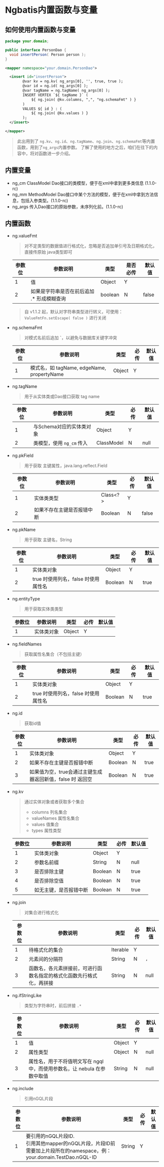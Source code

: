 # Ngbatis内置函数与变量

## 如何使用内置函数与变量
```java
package your.domain;

public interface PersonDao {
  void insertPerson( Person person );
}
```
```xml
<mapper namespace="your.domain.PersonDao">

  <insert id="insertPerson">
        @var kv = ng.kv( ng_args[0], '', true, true );
        @var id = ng.id( ng_args[0] );
        @var tagName = ng.tagName( ng_args[0] );
        INSERT VERTEX `${ tagName }` (
            ${ ng.join( @kv.columns, ",", "ng.schemaFmt" ) }
        )
        VALUES ${ id } : (
            ${ ng.join( @kv.values ) }
        );
  </insert>

</mapper>
```
> 此出用到了 `ng.kv`、`ng.id`、`ng.tagName`、`ng.join`、`ng.schemaFmt`等内置函数，用到了`ng_args`内置参数。
> 了解了使用的地方之后，咱们在往下的内容中，将对函数进一步介绍。


## 内置变量
- ng_cm ClassModel Dao接口的类模型，便于在xml中拿到更多类信息 (1.1.0-rc)
- ng_mm MethodModel Dao接口中某个方法的模型，便于在xml中拿到方法信息，包括入参类型。(1.1.0-rc)
- ng_args 传入Dao接口的原始参数，未序列化前。(1.1.0-rc)

## 内置函数


- ng.valueFmt
  > 对不定类型的数据值进行格式化，忽略是否追加单引号及日期格式化，直接传原始 java类型即可

  参数位 | 参数说明 | 类型  | 是否必传 | 默认值
  ---|---|---|---|---
  1 | 值 | Object | Y | 
  2 | 如果是字符串是否在前后追加 .* 形成模糊查询 | boolean | N | false
  > 自 v1.1.2 起，默认对字符串类型进行转义，可使用：`ValueFmtFn.setEscape( false )` 进行关闭

- ng.schemaFmt
  > 对模式名前后追加 **`**，以避免与数据库关键字冲突

  参数位 | 参数说明 | 类型 | 必传 | 默认值
  ---|---|---|---|---
  1 | 模式名，如 tagName, edgeName, propertyName | Object | Y

- ng.tagName
  > 用于从实体类或Dao接口获取 tag name

  参数位 | 参数说明 | 类型 | 必传 | 默认值
  ---|---|---|---|---
  1 | 与Schema对应的实体类对象 | Object | Y 
  2 | 类模型，使用 `ng_cm` 传入 | ClassModel | N | null



- ng.pkField
  > 用于获取 主键属性，java.lang.reflect.Field

  参数位 | 参数说明 | 类型 | 必传 | 默认值
  ---|---|---|---|---
  1 | 实体类类型 | Class<?> | Y 
  2 | 如果不存在主键是否报错中断 | Boolean | N | false

- ng.pkName
  > 用于获取 主键名，String

  参数位 | 参数说明 | 类型 | 必传 | 默认值
  ---|---|---|---|---
  1 | 实体类对象 | Object | Y 
  2 | true 时使用列名，false 时使用属性名 | Boolean | N | true

- ng.entityType

  > 用于获取实体类类型

  参数位 | 参数说明 | 类型 | 必传 | 默认值
  ---|---|---|---|---
  1 | 实体类对象 | Object | Y 

- ng.fieldNames
  > 获取属性名集合（不包括主键）

  参数位 | 参数说明 | 类型 | 必传 | 默认值
  ---|---|---|---|---
  1 | 实体类对象 | Object | Y 
  2 | true 时使用列名，false 时使用属性名 | Boolean | N | true
  
- ng.id
  > 获取id值

  参数位 | 参数说明 | 类型 | 必传 | 默认值
  ---|---|---|---|---
  1 | 实体类对象 | Object | Y 
  2 | 如果不存在主键是否报错中断 | Boolean | N | true
  3 | 如果值为空，true会通过主键生成器返回新值，false 时 返回空 | Boolean | N | true
  
- ng.kv
  > 通过实体对象或者获取多个集合
  > - columns 列名集合
  > - valueNames 属性名集合
  > - values 值集合
  > - types 属性类型

  参数位 | 参数说明 | 类型 | 必传 | 默认值
  ---|---|---|---|---
  1 | 实体类对象 | Object | Y 
  2 | 参数名前缀 | String | N | null
  3 | 是否排除主键 | Boolean | N | true
  4 | 是否排除空值 | Boolean | N | true
  5 | 如无主键，是否报错中断 | Boolean | N | true
  
- ng.join
  > 对集合进行格式化

  参数位 | 参数说明 | 类型 | 必传 | 默认值
  ---|---|---|---|---
  1 | 待格式化的集合 | Iterable | Y 
  2 | 元素间的分隔符 | String | N | `,` 
  3 | 函数名，各元素拼接前，可进行函数名指定的格式化函数先行格式化，再拼接 | String | N | null


- ng.ifStringLike
  > 类型为字符串时，前后拼接 `.*`

  参数位 | 参数说明 | 类型 | 必传 | 默认值
  ---|---|---|---|---
  1 | 值 | Object | Y 
  2 | 属性类型 | Object | N | null
  3 | 属性名，用于不将值明文写在 ngql 中，而使用参数名，让 nebula 在参数中取值 | String | N | null


- ng.include
  > 引用nGQL片段

  参数位 | 参数说明                                                                                      | 类型     | 必传 | 默认值
    ---|-------------------------------------------------------------------------------------------|--------|---|---
  1 | 要引用的nGQL片段ID.<br/>引用其他mapper的nGQL片段，片段ID前需要加上片段所在的namespace，例：your.domain.TestDao.nGQL-ID | String | Y 